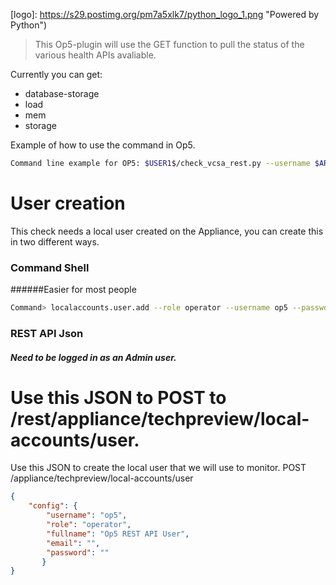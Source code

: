[logo]: https://s29.postimg.org/pm7a5xlk7/python_logo_1.png "Powered by Python")


> This Op5-plugin will use the GET function to pull the status of the various health APIs avaliable.

Currently you can get:

 * database-storage
 * load
 * mem
 * storage


Example of how to use the command in Op5.
```sh
Command line example for OP5: $USER1$/check_vcsa_rest.py --username $ARG1$ --password $ARG2$ --url $HOSTNAME$ --domain $ARG3$ --check $ARG4$
```

# User creation
This check needs a local user created on the Appliance, you can create this in two different ways.

### Command Shell
######Easier for most people

```sh
Command> localaccounts.user.add --role operator --username op5 --password
```
### REST API Json
##### Need to be logged in as an Admin user.

Use this JSON to POST to /rest/appliance/techpreview/local-accounts/user.
=======
Use this JSON to create the local user that we will use to monitor. POST /appliance/techpreview/local-accounts/user
```json
{
    "config": {
		"username": "op5",
		"role": "operator",
		"fullname": "Op5 REST API User",
		"email": "",
		"password": ""
       }
}
```
